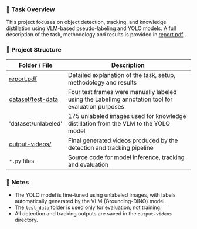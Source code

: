 ### 📌 Task Overview

This project focuses on object detection, tracking, and knowledge distillation using VLM-based pseudo-labeling and YOLO models. A full description of the task, methodology and results is provided in [report.pdf](report.pdf)
.

### 📌 Project Structure

| Folder / File | Description |
|---------------|------------|
| [report.pdf](report.pdf) | Detailed explanation of the task, setup, methodology  and results |
| [dataset/test-data](dataset/test-data) | Four test frames were manually labeled using the LabelImg annotation tool for evaluation purposes|
| 'dataset/unlabeled' | 175 unlabeled images used for knowledge distillation from the VLM to the YOLO model |
| [output-videos/](output-videos/) | Final generated videos produced by the detection and tracking pipeline |
| `*.py` files | Source code for model inference, tracking and evaluation |

### 📌 Notes

- The YOLO model is fine-tuned using unlabeled images, with labels automatically generated by the VLM (Grounding-DINO) model.
- The `test_data` folder is used only for evaluation, not training.
- All detection and tracking outputs are saved in the `output-videos` directory.
